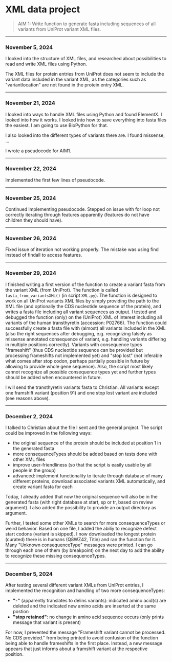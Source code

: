 # XML data project

> AIM 1: Write function to generate fasta including sequences of all variants from UniProt variant XML files.

----------------------------

### November 5, 2024

I looked into the structure of XML files, and researched about possibilities to read and write XML files using Python.

The XML files for protein entries from UniProt does not seem to include the variant data included in the variant XML, as the categories such as "variantlocation" are not found in the protein entry XML.

----------------------------

### November 21, 2024

I looked into ways to handle XML files using Python and found ElementX. I looked into how it works. I looked into how to save everything into fasta files the easiest. I am going to use BioPython for that.

I also looked into the different types of variants there are. I found missense, ...

I wrote a pseudocode for AIM1.

----------------------------

### November 22, 2024

Implemented the first few lines of pseudocode.

----------------------------

### November 25, 2024

Continued implementing pseudocode. Stepped on issue with for loop not correctly iterating through features apparently (features do not have children they should have). 

----------------------------

### November 26, 2024

Fixed issue of iteration not working properly. The mistake was using find instead of findall to access features.

----------------------------

### November 29, 2024

I finished writing a first version of the function to create a variant fasta from the variant XML (from UniProt). The function is called `fasta_from_variantsXML()` (in script `XML.py`). The function is designed to work on all UniProt variants XML files by simply providing the path to the XML file (and optionally the CDS nucleotide sequence of the protein), and writes a fasta file including all variant sequences as output. I tested and debugged the function (only) on the (UniProt) XML of interest including all variants of the human transthyretin (accession: P02766). The function could successfully create a fasta file with (almost) all variants included in the XML (also the right sequences after debugging, e.g. recognizing falsely as missense annotated consequence of variant, e.g. handling variants differing in multiple positions correctly). Variants with consequence types "frameshift" (thus CDS nucleotide sequence can be provided but processing frameshifts not implemented yet) and "stop lost" (not inferable what comes after stop codon, perhaps partially possible in future by allowing to provide whole gene sequence). Also, the script most likely cannot recognize all possible consequence types yet and further types should be added when encountered in future.

I will send the transthyretin variants fasta to Christian. All variants except one framshift variant (position 91) and one stop lost variant are included (see reasons above).

----------------------------

### December 2, 2024

I talked to Christian about the file I sent and the general project. The script could be improved in the following ways:
- the original sequence of the protein should be included at position 1 in the generated fasta
- more consequenceTypes should be added based on tests done with other XML files
- improve user-friendliness (so that the script is easily usable by all people in the group)
- advanced: implement functionality to iterate through database of many different proteins, download associated variants XML automatically, and create variant fasta for each

Today, I already added that now the original sequence will also be in the generated fasta (with right database at start, sp or tr, based on review argument). I also added the possibility to provide an output directory as argument.

Further, I tested some other XMLs to search for more consequenceTypes or weird behavior. Based on one file, I added the abiliy to recognize defect start codons (variant is skipped). I now downloaded the longest protein (curated) there is in humans (Q8WZ42, Titin) and ran the function for it. Many "Unknown consequenceType" messages were printed. I can go through each one of them (by breakpoint) on the next day to add the ability to recognize these missing consequenceTypes.

----------------------------

### December 5, 2024

After testing several different variant XMLs from UniProt entries, I implemented the recognition and handling of two more consequenceTypes:
- **"-"** (apparently translates to delins variants): indicated amino acid(s) are deleted and the indicated new amino acids are inserted at the same postion
- **"stop retained"**: no change in amino acid sequence occurs (only prints message that variant is present)

For now, I prevented the message "Frameshift variant cannot be processed. No CDS provided." from being printed to avoid confusion of the function being able to handle frameshifts in the first place. Instead, a new message appears that just informs about a framshift variant at the respective position.